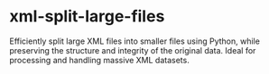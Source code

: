 # xml-split-large-files
Efficiently split large XML files into smaller files using Python, while preserving the structure and integrity of the original data. Ideal for processing and handling massive XML datasets.
